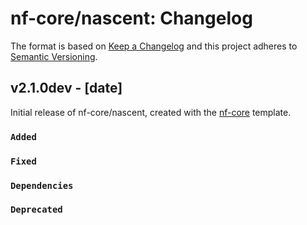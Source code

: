 # nf-core/nascent: Changelog

The format is based on [Keep a Changelog](https://keepachangelog.com/en/1.0.0/)
and this project adheres to [Semantic Versioning](https://semver.org/spec/v2.0.0.html).

## v2.1.0dev - [date]

Initial release of nf-core/nascent, created with the [nf-core](https://nf-co.re/) template.

### `Added`

### `Fixed`

### `Dependencies`

### `Deprecated`
